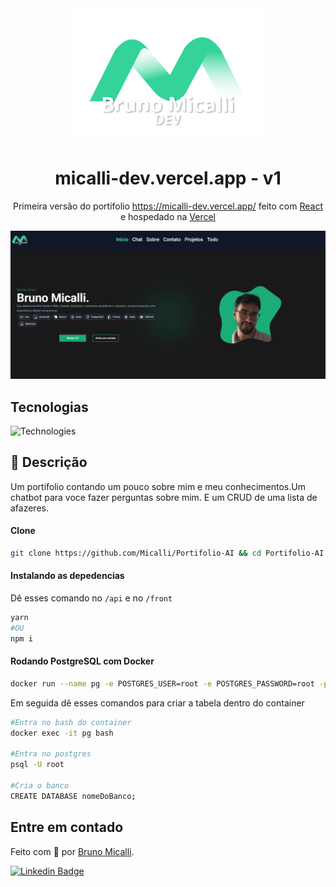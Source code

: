 <div align="center">
  <img alt="fincheck" title="portfolio" src="https://raw.githubusercontent.com/Micalli/Portifolio-AI/75e79808dcae2a2bce6e5da3636b6c19ff6eda85/front/public/logo.svg" width="300px">
</h1>
</div>
<h1 align="center">
    micalli-dev.vercel.app - v1
</h1>

<p align="center">
 Primeira versão do portifolio <a href="https://micalli-dev.vercel.app/" target="_blank">https://micalli-dev.vercel.app/</a> feito com <a href="https://react.dev/" target="_blank">React</a> e hospedado na <a href="https://www.vercel.com/" target="_blank">Vercel</a>
</p>

![demo](https://raw.githubusercontent.com/Micalli/Portifolio-AI/refs/heads/main/front/static/demo.png)

## Tecnologias

<img src="https://skillicons.dev/icons?i=typescript,javascript,html,css,docker,git,prisma,nodejs,nestjs,react,vite,tailwindcss" width="415px" alt="Technologies" />

## 📂 Descrição
Um portifolio contando um pouco sobre mim e meu conhecimentos.Um chatbot para voce fazer perguntas sobre mim. E um CRUD de uma lista de afazeres.

#### Clone

```bash
git clone https://github.com/Micalli/Portifolio-AI && cd Portifolio-AI
```

#### Instalando as depedencias

Dê esses comando no ```/api``` e no ```/front``` 

```bash
yarn
#OU
npm i
```

#### Rodando PostgreSQL com Docker
```bash
docker run --name pg -e POSTGRES_USER=root -e POSTGRES_PASSWORD=root -p 5432:5432 -d postgres
```

Em seguida dê esses comandos para criar a tabela dentro do container
```bash
#Entra no bash do container
docker exec -it pg bash

#Entra no postgres
psql -U root

#Cria o banco
CREATE DATABASE nomeDoBanco;
```

## Entre em contado
Feito com :green_heart: por [Bruno Micalli](https://github.com/micalli).


[![Linkedin Badge](https://img.shields.io/badge/-Bruno_Micalli-blue?style=flat-square&logo=Linkedin&logoColor=white&link=https://www.linkedin.com/in/brunomicalli/)](https://www.linkedin.com/in/brunomicalli/)
